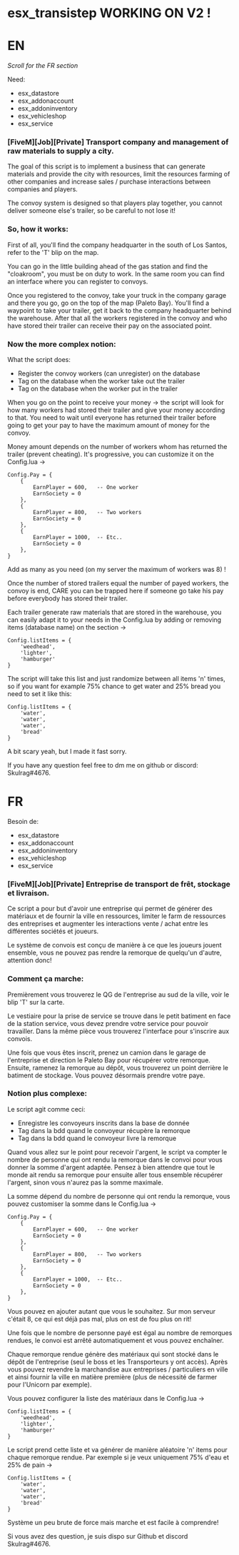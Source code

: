 # esx_transistep  WORKING ON V2 !
# EN
*Scroll for the FR section*

Need:
- esx_datastore
- esx_addonaccount
- esx_addoninventory
- esx_vehicleshop
- esx_service

### [FiveM][Job][Private] Transport company and management of raw materials to supply a city.

The goal of this script is to implement a business that can generate materials and provide the city with resources, limit the resources farming of other companies and increase sales / purchase interactions between companies and players.

The convoy system is designed so that players play together, you cannot deliver someone else's trailer, so be careful to not lose it!

### So, how it works:

First of all, you'll find the company headquarter in the south of Los Santos, refer to the 'T' blip on the map.

You can go in the little building ahead of the gas station and find the "cloakroom", you must be on duty to work.
In the same room you can find an interface where you can register to convoys.

Once you registered to the convoy, take your truck in the company garage and there you go, go on the top of the map (Paleto Bay).
You'll find a waypoint to take your trailer, get it back to the company headquarter behind the warehouse.
After that all the workers registered in the convoy and who have stored their trailer can receive their pay on the associated point.

### Now the more complex notion:

What the script does:

- Register the convoy workers (can unregister) on the database
- Tag on the database when the worker take out the trailer
- Tag on the database when the worker put in the trailer

When you go on the point to receive your money -> the script will look for how many workers had stored their trailer and give your money according to that.
You need to wait until everyone has returned their trailer before going to get your pay to have the maximum amount of money for the convoy.

Money amount depends on the number of workers whom has returned the trailer (prevent cheating).
It's progressive, you can customize it on the Config.lua ->

```
Config.Pay = {
    {
        EarnPlayer = 600,   -- One worker
        EarnSociety = 0
    },
    {
        EarnPlayer = 800,   -- Two workers
        EarnSociety = 0
    },
    {
        EarnPlayer = 1000,  -- Etc..
        EarnSociety = 0
    },
}
```

Add as many as you need (on my server the maximum of workers was 8) !

Once the number of stored trailers equal the number of payed workers, the convoy is end, CARE you can be trapped here if someone go take his pay before everybody has stored their trailer.

Each trailer generate raw materials that are stored in the warehouse, you can easily adapt it to your needs in the Config.lua by adding or removing items (database name) on the section ->

```
Config.listItems = {
    'weedhead',
    'lighter',
    'hamburger'
}
```

The script will take this list and just randomize between all items 'n' times, so if you want for example 75% chance to get water and 25% bread you need to set it like this:

```
Config.listItems = {
    'water',
    'water',
    'water',
    'bread'
}
```

A bit scary yeah, but I made it fast sorry.

If you have any question feel free to dm me on github or discord: Skulrag#4676.

# FR

Besoin de:
- esx_datastore
- esx_addonaccount
- esx_addoninventory
- esx_vehicleshop
- esx_service

### [FiveM][Job][Private] Entreprise de transport de frêt, stockage et livraison.

Ce script a pour but d'avoir une entreprise qui permet de générer des matériaux et de fournir la ville en ressources, limiter le farm de ressources des entreprises et augmenter les interactions vente / achat entre les différentes sociétés et joueurs.

Le système de convois est conçu de manière à ce que les joueurs jouent ensemble, vous ne pouvez pas rendre la remorque de quelqu'un d'autre, attention donc!

### Comment ça marche:

Premièrement vous trouverez le QG de l'entreprise au sud de la ville, voir le blip 'T' sur la carte.

Le vestiaire pour la prise de service se trouve dans le petit batiment en face de la station service, vous devez prendre votre service pour pouvoir travailler.
Dans la même pièce vous trouverez l'interface pour s'inscrire aux convois.

Une fois que vous êtes inscrit, prenez un camion dans le garage de l'entreprise et direction le Paleto Bay pour récupérer votre remorque.
Ensuite, ramenez la remorque au dépôt, vous trouverez un point derrière le batiment de stockage.
Vous pouvez désormais prendre votre paye.

### Notion plus complexe:

Le script agit comme ceci:

- Enregistre les convoyeurs inscrits dans la base de donnée
- Tag dans la bdd quand le convoyeur récupère la remorque
- Tag dans la bdd quand le convoyeur livre la remorque

Quand vous allez sur le point pour recevoir l'argent, le script va compter le nombre de personne qui ont rendu la remorque dans le convoi pour vous donner la somme d'argent adaptée. Pensez à bien attendre que tout le monde ait rendu sa remorque pour ensuite aller tous ensemble récupérer l'argent, sinon vous n'aurez pas la somme maximale.

La somme dépend du nombre de personne qui ont rendu la remorque,
vous pouvez customiser la somme dans le Config.lua -> 

```
Config.Pay = {
    {
        EarnPlayer = 600,   -- One worker
        EarnSociety = 0
    },
    {
        EarnPlayer = 800,   -- Two workers
        EarnSociety = 0
    },
    {
        EarnPlayer = 1000,  -- Etc..
        EarnSociety = 0
    },
}
```

Vous pouvez en ajouter autant que vous le souhaitez.
Sur mon serveur c'était 8, ce qui est déjà pas mal, plus on est de fou plus on rit!

Une fois que le nombre de personne payé est égal au nombre de remorques rendues, le convoi est arrêté automatiquement et vous pouvez enchaîner.

Chaque remorque rendue génère des matériaux qui sont stocké dans le dépôt de l'entreprise (seul le boss et les Transporteurs y ont accès). Après vous pouvez revendre la marchandise aux entreprises / particuliers en ville et ainsi fournir la ville en matière première (plus de nécessité de farmer pour l'Unicorn par exemple).

Vous pouvez configurer la liste des matériaux dans le Config.lua -> 

```
Config.listItems = {
    'weedhead',
    'lighter',
    'hamburger'
}
```

Le script prend cette liste et va générer de manière aléatoire 'n' items pour chaque remorque rendue.
Par exemple si je veux uniquement 75% d'eau et 25% de pain -> 


```
Config.listItems = {
    'water',
    'water',
    'water',
    'bread'
}
```

Système un peu brute de force mais marche et est facile à comprendre!

Si vous avez des question, je suis dispo sur Github et discord Skulrag#4676.
